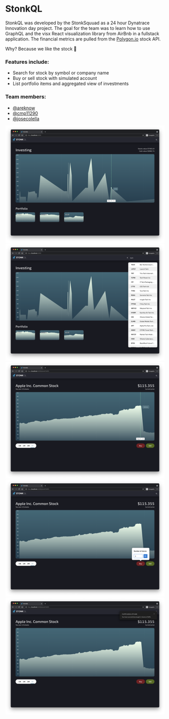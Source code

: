 # StonkQL

StonkQL was developed by the StonkSquuad as a 24 hour Dynatrace Innovation day project. The goal for the team was to learn how to use GraphQL and the visx React visualization library from AirBnb in a fullstack application. The financial metrics are pulled from the [Polygon.io](https://polygon.io) stock API.

Why? Because we like the stock 🚀

### Features include:

- Search for stock by symbol or company name
- Buy or sell stock with simulated account
- List portfolio items and aggregated view of investments

### Team members:

- [@areknow](https://github.com/areknow)
- [@cmp11290](https://github.com/cmp11290)
- [@josecolella](https://github.com/josecolella)

![screenshot-1](./git/screenshot-1.png)
![screenshot-2](./git/screenshot-2.png)
![screenshot-3](./git/screenshot-3.png)
![screenshot-4](./git/screenshot-4.png)
![screenshot-5](./git/screenshot-5.png)
